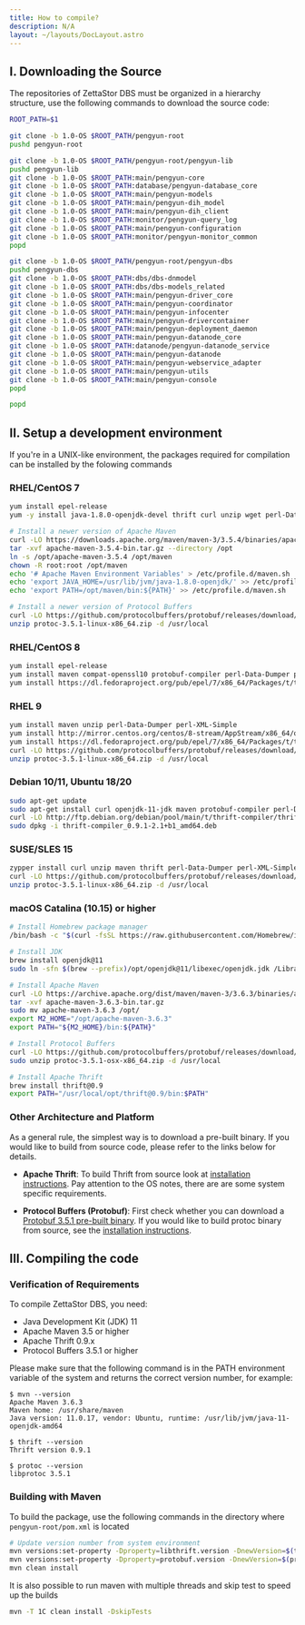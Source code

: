 ```yaml
---
title: How to compile?
description: N/A
layout: ~/layouts/DocLayout.astro
---
```


## I. Downloading the Source
The repositories of ZettaStor DBS must be organized in a hierarchy structure, use the following commands to download the source code:
```bash
ROOT_PATH=$1

git clone -b 1.0-OS $ROOT_PATH/pengyun-root
pushd pengyun-root

git clone -b 1.0-OS $ROOT_PATH/pengyun-root/pengyun-lib
pushd pengyun-lib
git clone -b 1.0-OS $ROOT_PATH:main/pengyun-core
git clone -b 1.0-OS $ROOT_PATH:database/pengyun-database_core
git clone -b 1.0-OS $ROOT_PATH:main/pengyun-models
git clone -b 1.0-OS $ROOT_PATH:main/pengyun-dih_model
git clone -b 1.0-OS $ROOT_PATH:main/pengyun-dih_client
git clone -b 1.0-OS $ROOT_PATH:monitor/pengyun-query_log
git clone -b 1.0-OS $ROOT_PATH:main/pengyun-configuration
git clone -b 1.0-OS $ROOT_PATH:monitor/pengyun-monitor_common
popd

git clone -b 1.0-OS $ROOT_PATH/pengyun-root/pengyun-dbs
pushd pengyun-dbs
git clone -b 1.0-OS $ROOT_PATH:dbs/dbs-dnmodel
git clone -b 1.0-OS $ROOT_PATH:dbs/dbs-models_related
git clone -b 1.0-OS $ROOT_PATH:main/pengyun-driver_core
git clone -b 1.0-OS $ROOT_PATH:main/pengyun-coordinator
git clone -b 1.0-OS $ROOT_PATH:main/pengyun-infocenter
git clone -b 1.0-OS $ROOT_PATH:main/pengyun-drivercontainer
git clone -b 1.0-OS $ROOT_PATH:main/pengyun-deployment_daemon
git clone -b 1.0-OS $ROOT_PATH:main/pengyun-datanode_core
git clone -b 1.0-OS $ROOT_PATH:datanode/pengyun-datanode_service
git clone -b 1.0-OS $ROOT_PATH:main/pengyun-datanode
git clone -b 1.0-OS $ROOT_PATH:main/pengyun-webservice_adapter
git clone -b 1.0-OS $ROOT_PATH:main/pengyun-utils
git clone -b 1.0-OS $ROOT_PATH:main/pengyun-console
popd

popd
```

## II. Setup a development environment

If you're in a UNIX-like environment, the packages required for compilation can be installed by the folowing commands

### RHEL/CentOS 7
```bash
yum install epel-release
yum -y install java-1.8.0-openjdk-devel thrift curl unzip wget perl-Data-Dumper perl-XML-Simple

# Install a newer version of Apache Maven
curl -LO https://downloads.apache.org/maven/maven-3/3.5.4/binaries/apache-maven-3.5.4-bin.tar.gz
tar -xvf apache-maven-3.5.4-bin.tar.gz --directory /opt
ln -s /opt/apache-maven-3.5.4 /opt/maven
chown -R root:root /opt/maven
echo '# Apache Maven Environment Variables' > /etc/profile.d/maven.sh
echo 'export JAVA_HOME=/usr/lib/jvm/java-1.8.0-openjdk/' >> /etc/profile.d/maven.sh
echo 'export PATH=/opt/maven/bin:${PATH}' >> /etc/profile.d/maven.sh

# Install a newer version of Protocol Buffers
curl -LO https://github.com/protocolbuffers/protobuf/releases/download/v3.5.1/protoc-3.5.1-linux-x86_64.zip
unzip protoc-3.5.1-linux-x86_64.zip -d /usr/local
```

### RHEL/CentOS 8
```bash
yum install epel-release
yum install maven compat-openssl10 protobuf-compiler perl-Data-Dumper perl-XML-Simple
yum install https://dl.fedoraproject.org/pub/epel/7/x86_64/Packages/t/thrift-0.9.1-15.el7.x86_64.rpm
```

### RHEL 9
```bash
yum install maven unzip perl-Data-Dumper perl-XML-Simple
yum install http://mirror.centos.org/centos/8-stream/AppStream/x86_64/os/Packages/compat-openssl10-1.0.2o-3.el8.x86_64.rpm
yum install https://dl.fedoraproject.org/pub/epel/7/x86_64/Packages/t/thrift-0.9.1-15.el7.x86_64.rpm
curl -LO https://github.com/protocolbuffers/protobuf/releases/download/v3.5.1/protoc-3.5.1-linux-x86_64.zip
unzip protoc-3.5.1-linux-x86_64.zip -d /usr/local
```

### Debian 10/11, Ubuntu 18/20
```bash
sudo apt-get update
sudo apt-get install curl openjdk-11-jdk maven protobuf-compiler perl-Data-Dumper perl-XML-Simple
curl -LO http://ftp.debian.org/debian/pool/main/t/thrift-compiler/thrift-compiler_0.9.1-2.1+b1_amd64.deb
sudo dpkg -i thrift-compiler_0.9.1-2.1+b1_amd64.deb
```

### SUSE/SLES 15
```bash
zypper install curl unzip maven thrift perl-Data-Dumper perl-XML-Simple
curl -LO https://github.com/protocolbuffers/protobuf/releases/download/v3.5.1/protoc-3.5.1-linux-x86_64.zip
unzip protoc-3.5.1-linux-x86_64.zip -d /usr/local
```

### macOS Catalina (10.15) or higher
```zsh
# Install Homebrew package manager
/bin/bash -c "$(curl -fsSL https://raw.githubusercontent.com/Homebrew/install/HEAD/install.sh)"

# Install JDK
brew install openjdk@11
sudo ln -sfn $(brew --prefix)/opt/openjdk@11/libexec/openjdk.jdk /Library/Java/JavaVirtualMachines/openjdk-11.jdk

# Install Apache Maven
curl -LO https://archive.apache.org/dist/maven/maven-3/3.6.3/binaries/apache-maven-3.6.3-bin.tar.gz
tar -xvf apache-maven-3.6.3-bin.tar.gz
sudo mv apache-maven-3.6.3 /opt/
export M2_HOME="/opt/apache-maven-3.6.3"
export PATH="${M2_HOME}/bin:${PATH}"

# Install Protocol Buffers
curl -LO https://github.com/protocolbuffers/protobuf/releases/download/v3.5.1/protoc-3.5.1-osx-x86_64.zip
sudo unzip protoc-3.5.1-osx-x86_64.zip -d /usr/local

# Install Apache Thrift
brew install thrift@0.9
export PATH="/usr/local/opt/thrift@0.9/bin:$PATH"
```

### Other Architecture and Platform

As a general rule, the simplest way is to download a pre-built binary. If you would like to build from source code, please refer to the links below for details.

- __Apache Thrift__: To build Thrift from source look at [installation instructions](https://thrift.apache.org/docs/install/). Pay attention to the OS notes, there are are some system specific requirements.

- __Protocol Buffers (Protobuf)__: First check whether you can download a [Protobuf 3.5.1 pre-built binary](https://github.com/protocolbuffers/protobuf/releases/tag/v3.5.1). If you would like to build protoc binary from source, see the [installation instructions](https://github.com/protocolbuffers/protobuf/blob/main/src/README.md).

## III. Compiling the code

### Verification of Requirements
To compile ZettaStor DBS, you need:
- Java Development Kit (JDK) 11
- Apache Maven 3.5 or higher
- Apache Thrift 0.9.x
- Protocol Buffers 3.5.1 or higher

Please make sure that the following command is in the PATH environment variable of the system and returns the correct version number, for example:
```
$ mvn --version
Apache Maven 3.6.3
Maven home: /usr/share/maven
Java version: 11.0.17, vendor: Ubuntu, runtime: /usr/lib/jvm/java-11-openjdk-amd64

$ thrift --version
Thrift version 0.9.1

$ protoc --version
libprotoc 3.5.1
```

### Building with Maven

To build the package, use the following commands in the directory where `pengyun-root/pom.xml` is located
```bash
# Update version number from system environment
mvn versions:set-property -Dproperty=libthrift.version -DnewVersion=$(thrift --version | awk '{print $3}')
mvn versions:set-property -Dproperty=protobuf.version -DnewVersion=$(protoc --version | awk '{print $2}')
mvn clean install
```

It is also possible to run maven with multiple threads and skip test to speed up the builds
```bash
mvn -T 1C clean install -DskipTests
```